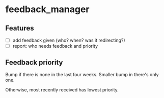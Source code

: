 # feedback_manager

## Features

- [ ] add feedback given (who? when? was it redirecting?)
- [ ] report: who needs feedback and priority

## Feedback priority

Bump if there is none in the last four weeks. Smaller bump in there's only one.

Otherwise, most recently received has lowest priority.

